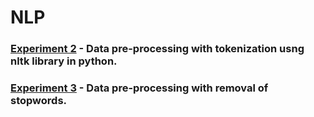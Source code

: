 # NLP
### [Experiment 2](https://github.com/vedkcoder/NLP/blob/main/Exp%202.py) - Data pre-processing with tokenization usng nltk library in python.
### [Experiment 3](https://github.com/vedkcoder/NLP/blob/main/Exp%203.py) - Data pre-processing with removal of stopwords.
